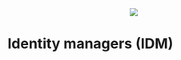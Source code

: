 <div style="text-align: center;">
    <img src="https://png.pngitem.com/pimgs/s/207-2073499_translate-platform-from-english-to-spanish-work-in.png">
</div>

# Identity managers (IDM)

<!--
# DMs

https://twitter.com/session_app
https://twitter.com/THORmaximalist/status/1590702991798984704

- DMs without keys - how?
    maybe rely on the identity providers - ACMs?
    https://twitter.com/elonmusk/status/1519469891455234048
    https://www.reddit.com/r/signal/comments/9k42k3/integrate_messaging_into_other_apps/
    https://www.youtube.com/watch?v=DXv1boalsDI
    https://www.youtube.com/watch?v=L2kuipP3lxk



- messaging protocol - XMTP & signal
https://en.wikipedia.org/wiki/Forward_secrecy
https://en.wikipedia.org/wiki/Diffie%E2%80%93Hellman_key_exchange
https://en.wikipedia.org/wiki/Double_Ratchet_Algorithm
https://chat.blockscan.com/start
https://twitter.com/etherscan/status/1577667362744020992

Whatsapp System design or software architecture
https://www.youtube.com/watch?v=L7LtmfFYjc4

Farcaster: Secure Messaging Requirements
https://www.youtube.com/watch?v=NDmKOnGherE
Farcaster: E2E Encryption
https://www.youtube.com/watch?v=eMGtBmN7qKE
Farcaster: Forward Secrecy
https://www.youtube.com/watch?v=xaejrsT4KDk


having everything from a user in a tree with a root hash - easier replication
https://github.com/bluesky-social/adx/blob/main/docs/architecture.md#personal-data-repositories


routing endpoints for accounts - advertised by their IDMs

giving different types of permissions to IDMs - for example the ability to change your name without a sig from you

2 types of edit commands: non-branching and branching
what if IDMs allow us to have pointers like HEAD in git?

friendship should be: you have a DM channel open - without a filter

apps can ask IDMs for state diffs for their users
what if idms had a protocol for being asked for "what's new since block X" - and them being able to give a merkle tree diff showing the changed elements and a list of the new elements (as URIs)

IDMs could be responsible for producing "streams" of the user activity - by simply referencing all activity from other applications (applications either need to notify the IDMs or IDMs need to monitor everything - for private data they probably need to be explicitly notified?)


"backups & exportability" section


WhatsApp key transparency
https://twitter.com/_klewi/status/1646585696524845056


FOR EXTRA LEVEL OF PRIVACY WHEN DM-ING OTHERS:
- Designated Verifier Proofs
    https://twitter.com/shreyjaineth/status/1637503285446803463
    https://ethresear.ch/t/designated-verifier-signatures/15100
    Protecting Private Communication Channels with Designated Verifier Proofs
    https://github.com/enricobottazzi/designated-verifier-proof
    

Personal data vault - can encrypt it and have it replicated through other storage protocols



an IDM may also use a social recovery wallet instead of email as login - or just a normal wallet/keypair authorization

the more you rely on IDMs for features and data storage, the less sovereign you are.

security:
https://simplelogin.io/
https://twitter.com/SimpleLogin
https://haveibeenpwned.com/

an IDM should merge with your browsers

https://developer.apple.com/passkeys/

Today, advertisers blast and drip communications to users in hope of capturing attention at the right time. Tomorrow, advertisers can place a price on the cost of a message and pass along an embedded financial incentive for users to read it. We can imagine dynamic inboxes in the future where value can be attached to messages, and mail/messaging apps can automatically push value-laden messages to the top of the inbox. Inboxes themselves can monetize out of these rules, and give users flexibility to select filters or configurations that work while allowing advertisers to target high-value users.
https://multicoin.capital/2023/01/11/the-web3-growth-stack/



If an IDM does not let users bind keypairs then they should be boycotted

IDMs never get access to your private key


email and DMs should be the same thing

on DMs
http://www.backalleycoder.com/wp-content/uploads/2015/10/goat-to-cow-come-in-cow.jpg


query IDMs directly for content by person X - polling mechanics like RSS


https://solidproject.org/


DMs
https://github.com/farcasterxyz/protocol/issues/5


Permissions for different actions could be separated - for example requiring signatures for content while not requiring for updating follow connections.


access control

https://www.portis.io/
https://twitter.com/toruslabs
    https://tor.us/
https://twitter.com/Web3Auth



IDM - pay to cold-DM someone and be seen


- Blocking - through the IDM?
- how to keep progress bars for played audio/video? IDM?
- notifications - what is seen - managed between applications - IDM?



SOLVING THIS PROBLEM DeSo have thought about:
https://twitter.com/nadertheory/status/1480628981942525953
https://twitter.com/nadertheory/status/1480649481792024578


sessions as a concept? expiration of delegation?
https://github.com/ethereum/EIPs/blob/master/EIPS/eip-4361.md
https://eips.ethereum.org/EIPS/eip-4361








These are [accounts](accounts.md) that can grant the ability to applications to post on behalf of accounts that are under the control of the ACM in question.



Identity managers can still be compromised and wreck havok, but this is an improvement to the status quo
TODO: problem: what happens if an ACM with control of millions of accounts stops behaving properly?
- users without keypairs are screwed
- users with keypairs will be sending on-chain messages but those will be huge and will clog the network
    - possible solution: batch them off-chain into 1000 batches, construct BLS aggregate sigs, sign a msg & transmit that along with a bitmap for which keys participated in the batching to a block.
    Users will need to coordinate off-chain & decide from which block to revoke the access, which other ACM should be approved, etc. This can be used in other scenarios too.
    https://ethresear.ch/t/2105
    https://ethresear.ch/t/pragmatic-signature-aggregation-with-bls/2105
    https://ethresear.ch/t/5427
    https://our.status.im/fastest-bls-signature-implementation/
    https://ethresear.ch/t/adding-cross-transaction-bls-signature-aggregation-to-ethereum/7844
    https://github.com/eth-infinitism/account-abstraction/pull/92
    https://medium.com/privacy-scaling-explorations/bls-wallet-bundling-up-data-fb5424d3bdd3
    OR use some ZK magic





https://fission.codes/blog/auth-without-backend/
https://ucan.xyz/
https://jwt.io/
 -->
